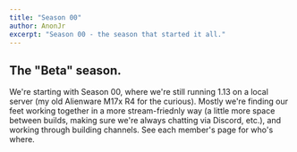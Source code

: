 ```yaml
---
title: "Season 00"
author: AnonJr
excerpt: "Season 00 - the season that started it all."
---
```


## The "Beta" season.
We're starting with Season 00, where we're still running 1.13 on a local server (my old Alienware M17x R4 for the curious). Mostly we're finding our feet working together in a more stream-friednly way (a little more space between builds, making sure we're always chatting via Discord, etc.), and working through building channels. See each member's page for who's where.
